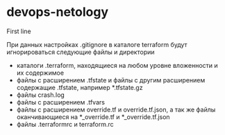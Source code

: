 # devops-netology
First line 

При данных настройках .gitignore в каталоге terraform будут игнорироваться следующие файлы и директории
- каталоги .terraform, находящиеся на любом уровне вложенности и их содержимое
- файлы с расширением .tfstate и файлы с другим расширением содержащие .tfstate, например *.tfstate.gz 
- файлы crash.log
- файлы с расширением .tfvars
- файлы с расширением override.tf и override.tf.json, а так же файлы оканчивающиеся на *_override.tf и *_override.tf.json
- файлы .terraformrc и terraform.rc
